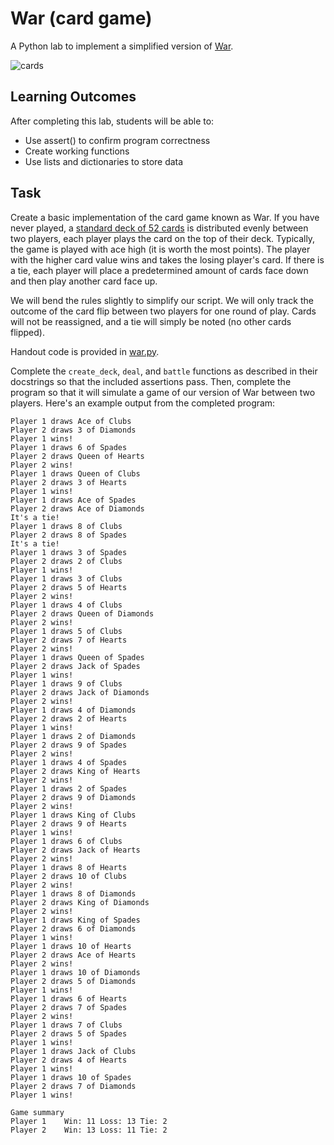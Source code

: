War (card game)
===============

A Python lab to implement a simplified version of [War](https://en.wikipedia.org/wiki/War_(card_game)).

![cards](https://upload.wikimedia.org/wikipedia/commons/thumb/1/13/Wojna_gra_karciana.jpg/800px-Wojna_gra_karciana.jpg)

Learning Outcomes
-----------------

After completing this lab, students will be able to:

- Use assert() to confirm program correctness
- Create working functions
- Use lists and dictionaries to store data

Task
----

Create a basic implementation of the card game known as War. If you have never played, a [standard deck of 52 cards](https://upload.wikimedia.org/wikipedia/commons/0/02/Piatnikcards.jpg) is distributed evenly between two players, each player plays the card on the top of their deck. Typically, the game is played with ace high (it is worth the most points). The player with the higher card value wins and takes the losing player's card. If there is a tie, each player will place a predetermined amount of cards face down and then play another card face up.

We will bend the rules slightly to simplify our script. We will only track the outcome of the card flip between two players for one round of play. Cards will not be reassigned, and a tie will simply be noted (no other cards flipped).

Handout code is provided in [war.py](war.py).

Complete the `create_deck`, `deal`, and `battle` functions as described in their docstrings so that the included assertions pass. Then, complete the program so that it will simulate a game of our version of War between two players. Here's an example output from the completed program:

```
Player 1 draws Ace of Clubs
Player 2 draws 3 of Diamonds
Player 1 wins!
Player 1 draws 6 of Spades
Player 2 draws Queen of Hearts
Player 2 wins!
Player 1 draws Queen of Clubs
Player 2 draws 3 of Hearts
Player 1 wins!
Player 1 draws Ace of Spades
Player 2 draws Ace of Diamonds
It's a tie!
Player 1 draws 8 of Clubs
Player 2 draws 8 of Spades
It's a tie!
Player 1 draws 3 of Spades
Player 2 draws 2 of Clubs
Player 1 wins!
Player 1 draws 3 of Clubs
Player 2 draws 5 of Hearts
Player 2 wins!
Player 1 draws 4 of Clubs
Player 2 draws Queen of Diamonds
Player 2 wins!
Player 1 draws 5 of Clubs
Player 2 draws 7 of Hearts
Player 2 wins!
Player 1 draws Queen of Spades
Player 2 draws Jack of Spades
Player 1 wins!
Player 1 draws 9 of Clubs
Player 2 draws Jack of Diamonds
Player 2 wins!
Player 1 draws 4 of Diamonds
Player 2 draws 2 of Hearts
Player 1 wins!
Player 1 draws 2 of Diamonds
Player 2 draws 9 of Spades
Player 2 wins!
Player 1 draws 4 of Spades
Player 2 draws King of Hearts
Player 2 wins!
Player 1 draws 2 of Spades
Player 2 draws 9 of Diamonds
Player 2 wins!
Player 1 draws King of Clubs
Player 2 draws 9 of Hearts
Player 1 wins!
Player 1 draws 6 of Clubs
Player 2 draws Jack of Hearts
Player 2 wins!
Player 1 draws 8 of Hearts
Player 2 draws 10 of Clubs
Player 2 wins!
Player 1 draws 8 of Diamonds
Player 2 draws King of Diamonds
Player 2 wins!
Player 1 draws King of Spades
Player 2 draws 6 of Diamonds
Player 1 wins!
Player 1 draws 10 of Hearts
Player 2 draws Ace of Hearts
Player 2 wins!
Player 1 draws 10 of Diamonds
Player 2 draws 5 of Diamonds
Player 1 wins!
Player 1 draws 6 of Hearts
Player 2 draws 7 of Spades
Player 2 wins!
Player 1 draws 7 of Clubs
Player 2 draws 5 of Spades
Player 1 wins!
Player 1 draws Jack of Clubs
Player 2 draws 4 of Hearts
Player 1 wins!
Player 1 draws 10 of Spades
Player 2 draws 7 of Diamonds
Player 1 wins!

Game summary
Player 1    Win: 11 Loss: 13 Tie: 2
Player 2    Win: 13 Loss: 11 Tie: 2
```